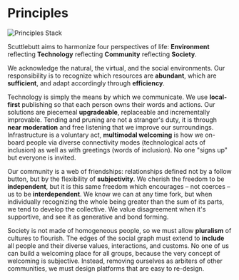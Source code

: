 # Principles

![Principles Stack](../assets/principles-stack.jpg)

Scuttlebutt aims to harmonize four perspectives of life: **Environment** reflecting **Technology** reflecting **Community** reflecting **Society**.

We acknowledge the natural, the virtual, and the social environments. Our responsibility is to recognize which resources are **abundant**, which are **sufficient**, and adapt accordingly through **efficiency**.

Technology is simply the means by which we communicate. We use **local-first** publishing so that each person owns their words and actions. Our solutions are piecemeal **upgradeable**, replaceable and incrementally improvable. Tending and pruning are not a stranger's duty, it is through **near moderation** and free listening that we improve our surroundings. Infrastructure is a voluntary act, **multimodal welcoming** is how we on-board people via diverse connectivity modes (technological acts of inclusion) as well as with greetings (words of inclusion). No one "signs up" but everyone is invited.

Our community is a web of friendships: relationships defined not by a follow button, but by the flexibility of **subjectivity**. We cherish the freedom to be **independent**, but it is this same freedom which encourages – not coerces – us to be **interdependent**. We know we can at any time fork, but when individually recognizing the whole being greater than the sum of its parts, we tend to develop the collective. We value disagreement when it's supportive, and see it as generative and bond forming.

Society is not made of homogeneous people, so we must allow **pluralism** of cultures to flourish. The edges of the social graph must extend to **include** all people and their diverse values, interactions, and customs. No one of us can build a welcoming place for all groups, because the very concept of welcoming is subjective. Instead, removing ourselves as arbiters of other communities, we must design platforms that are easy to re-design.
